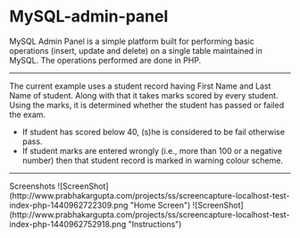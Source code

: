# MySQL-admin-panel
MySQL Admin Panel is a simple platform built for performing basic operations (insert, update and delete) on a single table maintained in MySQL. The operations performed are done in PHP.
<hr>
The current example uses a student record having First Name and Last Name of student. Along with that it takes marks scored by every student. Using the marks, it is determined whether the student has passed or failed the exam.
<ul>
	<li>If student has scored below 40, (s)he is considered to be fail otherwise pass.</li>
	<li>If student marks are entered wrongly (i.e., more than 100 or a negative number) then that student record is marked in warning colour scheme.</li>
</ul>
<hr>
Screenshots
![ScreenShot](http://www.prabhakargupta.com/projects/ss/screencapture-localhost-test-index-php-1440962722309.png "Home Screen")
![ScreenShot](http://www.prabhakargupta.com/projects/ss/screencapture-localhost-test-index-php-1440962752918.png "Instructions")
